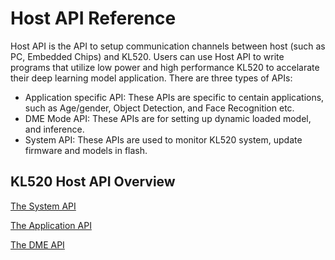 # Host API Reference

Host API is the API to setup communication channels between host (such as PC, Embedded Chips) and KL520. Users can use Host API to write programs that utilize low power and high performance KL520 to accelarate their deep learning model application. There are three types of APIs:

* Application specific API: These APIs are specific to centain applications, such as Age/gender, Object Detection, and Face Recognition etc.
* DME Mode API: These APIs are for setting up dynamic loaded model, and inference.
* System API: These APIs are used to monitor KL520 system, update firmware and models in flash. 

## KL520 Host API Overview

[The System API](host_api/system.md)

[The Application API](host_api/app_api.md)

[The DME API](host_api/dme_api.md)



